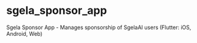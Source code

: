 # sgela_sponsor_app
Sgela Sponsor App - Manages sponsorship of SgelaAI users (Flutter: iOS, Android, Web)
